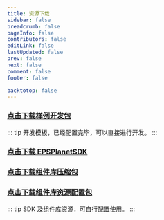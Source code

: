 ```yaml
---
title: 资源下载
sidebar: false
breadcrumb: false
pageInfo: false
contributors: false
editLink: false
lastUpdated: false
prev: false
next: false
comment: false
footer: false

backtotop: false
---
```




### [点击下载样例开发包](http://39.152.31.83:11280/apps/epsplanet_docs/resource/demo.zip)

::: tip
开发模板，已经配置完毕，可以直接进行开发。
:::

### [点击下载 EPSPlanetSDK](http://39.152.31.83:11280/apps/sunwayDownload/sdk/sdk1.62.zip)

### [点击下载组件库压缩包](/EPSGIS-DEV-PORTAL/resource/epsplanet-2.0.0.tgz)

### [点击下载组件库资源配置包](http://39.152.31.83:11280/apps/epsplanet_docs/resource/Epsplanet_Assets.zip)

::: tip
SDK 及组件库资源，可自行配置使用。
:::
